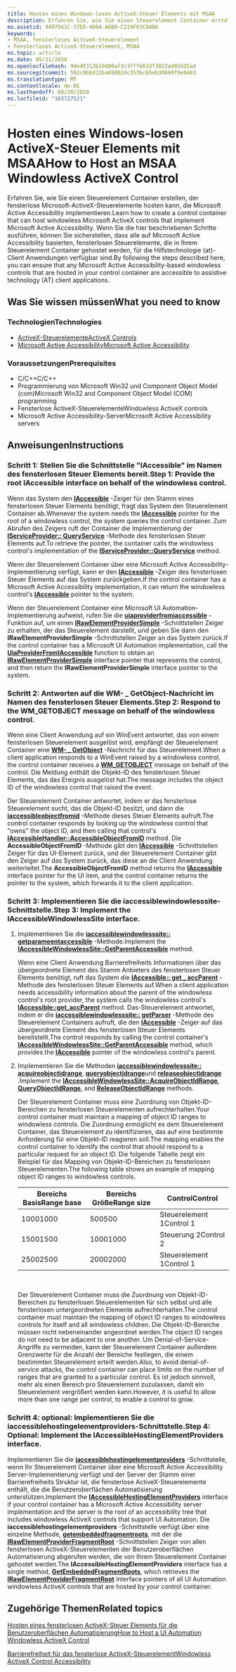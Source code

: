```yaml
---
title: Hosten eines Windows-losen ActiveX-Steuer Elements mit MSAA
description: Erfahren Sie, wie Sie einen Steuerelement Container erstellen, der fensterlose Microsoft-ActiveX-Steuerelemente hosten kann, die Microsoft Active Accessibility implementieren.
ms.assetid: 9497561C-37ED-4094-A6B0-C219F63C04B6
keywords:
- MSAA, fensterloses ActiveX-Steuerelement
- Fensterloses ActiveX-Steuerelement, MSAA
ms.topic: article
ms.date: 05/31/2018
ms.openlocfilehash: 9de45313b19490af3c3fffb633f3822ad93d25a4
ms.sourcegitcommit: 592c9bbd22ba69802dc353bcb5eb30699f9e9403
ms.translationtype: MT
ms.contentlocale: de-DE
ms.lasthandoff: 08/20/2020
ms.locfileid: "103727521"
---
```

# <a name="how-to-host-an-msaa-windowless-activex-control"></a><span data-ttu-id="86695-105">Hosten eines Windows-losen ActiveX-Steuer Elements mit MSAA</span><span class="sxs-lookup"><span data-stu-id="86695-105">How to Host an MSAA Windowless ActiveX Control</span></span>

<span data-ttu-id="86695-106">Erfahren Sie, wie Sie einen Steuerelement Container erstellen, der fensterlose Microsoft-ActiveX-Steuerelemente hosten kann, die Microsoft Active Accessibility implementieren.</span><span class="sxs-lookup"><span data-stu-id="86695-106">Learn how to create a control container that can host windowless Microsoft ActiveX controls that implement Microsoft Active Accessibility.</span></span> <span data-ttu-id="86695-107">Wenn Sie die hier beschriebenen Schritte ausführen, können Sie sicherstellen, dass alle auf Microsoft Active Accessibility basierten, fensterlosen Steuerelemente, die in Ihrem Steuerelement Container gehostet werden, für die Hilfstechnologie (at)-Client Anwendungen verfügbar sind.</span><span class="sxs-lookup"><span data-stu-id="86695-107">By following the steps described here, you can ensure that any Microsoft Active Accessibility-based windowless controls that are hosted in your control container are accessible to assistive technology (AT) client applications.</span></span>

## <a name="what-you-need-to-know"></a><span data-ttu-id="86695-108">Was Sie wissen müssen</span><span class="sxs-lookup"><span data-stu-id="86695-108">What you need to know</span></span>

### <a name="technologies"></a><span data-ttu-id="86695-109">Technologien</span><span class="sxs-lookup"><span data-stu-id="86695-109">Technologies</span></span>

-   [<span data-ttu-id="86695-110">ActiveX-Steuerelemente</span><span class="sxs-lookup"><span data-stu-id="86695-110">ActiveX Controls</span></span>](/windows/desktop/com/activex-controls)
-   [<span data-ttu-id="86695-111">Microsoft Active Accessibility</span><span class="sxs-lookup"><span data-stu-id="86695-111">Microsoft Active Accessibility</span></span>](microsoft-active-accessibility.md)

### <a name="prerequisites"></a><span data-ttu-id="86695-112">Voraussetzungen</span><span class="sxs-lookup"><span data-stu-id="86695-112">Prerequisites</span></span>

-   <span data-ttu-id="86695-113">C/C++</span><span class="sxs-lookup"><span data-stu-id="86695-113">C/C++</span></span>
-   <span data-ttu-id="86695-114">Programmierung von Microsoft Win32 und Component Object Model (com)</span><span class="sxs-lookup"><span data-stu-id="86695-114">Microsoft Win32 and Component Object Model (COM) programming</span></span>
-   <span data-ttu-id="86695-115">Fensterlose ActiveX-Steuerelemente</span><span class="sxs-lookup"><span data-stu-id="86695-115">Windowless ActiveX controls</span></span>
-   <span data-ttu-id="86695-116">Microsoft Active Accessibility-Server</span><span class="sxs-lookup"><span data-stu-id="86695-116">Microsoft Active Accessibility servers</span></span>

## <a name="instructions"></a><span data-ttu-id="86695-117">Anweisungen</span><span class="sxs-lookup"><span data-stu-id="86695-117">Instructions</span></span>

### <a name="step-1-provide-the-root-iaccessible-interface-on-behalf-of-the-windowless-control"></a><span data-ttu-id="86695-118">Schritt 1: Stellen Sie die Schnittstelle "IAccessible" im Namen des fensterlosen Steuer Elements bereit.</span><span class="sxs-lookup"><span data-stu-id="86695-118">Step 1: Provide the root IAccessible interface on behalf of the windowless control.</span></span>

<span data-ttu-id="86695-119">Wenn das System den [**IAccessible**](/windows/desktop/api/oleacc/nn-oleacc-iaccessible) -Zeiger für den Stamm eines fensterlosen Steuer Elements benötigt, fragt das System den Steuerelement Container ab.</span><span class="sxs-lookup"><span data-stu-id="86695-119">Whenever the system needs the [**IAccessible**](/windows/desktop/api/oleacc/nn-oleacc-iaccessible) pointer for the root of a windowless control, the system queries the control container.</span></span> <span data-ttu-id="86695-120">Zum Abrufen des Zeigers ruft der Container die Implementierung der [**IServiceProvider:: QueryService**](/previous-versions/windows/internet-explorer/ie-developer/platform-apis/cc678966(v=vs.85)) -Methode des fensterlosen Steuer Elements auf.</span><span class="sxs-lookup"><span data-stu-id="86695-120">To retrieve the pointer, the container calls the windowless control's implementation of the [**IServiceProvider::QueryService**](/previous-versions/windows/internet-explorer/ie-developer/platform-apis/cc678966(v=vs.85)) method.</span></span>

<span data-ttu-id="86695-121">Wenn der Steuerelement Container über eine Microsoft Active Accessibility-Implementierung verfügt, kann er den [**IAccessible**](/windows/desktop/api/oleacc/nn-oleacc-iaccessible) -Zeiger des fensterlosen Steuer Elements auf das System zurückgeben.</span><span class="sxs-lookup"><span data-stu-id="86695-121">If the control container has a Microsoft Active Accessibility implementation, it can return the windowless control's [**IAccessible**](/windows/desktop/api/oleacc/nn-oleacc-iaccessible) pointer to the system.</span></span>

<span data-ttu-id="86695-122">Wenn der Steuerelement Container eine Microsoft UI Automation-Implementierung aufweist, rufen Sie die [**uiaproviderfromiaccessible**](/windows/desktop/api/UIAutomationCoreApi/nf-uiautomationcoreapi-uiaproviderfromiaccessible) -Funktion auf, um einen [**IRawElementProviderSimple**](/windows/desktop/api/UIAutomationCore/nn-uiautomationcore-irawelementprovidersimple) -Schnittstellen Zeiger zu erhalten, der das Steuerelement darstellt, und geben Sie dann den **IRawElementProviderSimple** -Schnittstellen Zeiger an das System zurück.</span><span class="sxs-lookup"><span data-stu-id="86695-122">If the control container has a Microsoft UI Automation implementation, call the [**UiaProviderFromIAccessible**](/windows/desktop/api/UIAutomationCoreApi/nf-uiautomationcoreapi-uiaproviderfromiaccessible) function to obtain an [**IRawElementProviderSimple**](/windows/desktop/api/UIAutomationCore/nn-uiautomationcore-irawelementprovidersimple) interface pointer that represents the control, and then return the **IRawElementProviderSimple** interface pointer to the system.</span></span>

### <a name="step-2-respond-to-the-wm_getobject-message-on-behalf-of-the-windowless-control"></a><span data-ttu-id="86695-123">Schritt 2: Antworten auf die WM- \_ GetObject-Nachricht im Namen des fensterlosen Steuer Elements.</span><span class="sxs-lookup"><span data-stu-id="86695-123">Step 2: Respond to the WM\_GETOBJECT message on behalf of the windowless control.</span></span>

<span data-ttu-id="86695-124">Wenn eine Client Anwendung auf ein WinEvent antwortet, das von einem fensterlosen Steuerelement ausgelöst wird, empfängt der Steuerelement Container eine [**WM- \_ GetObject**](wm-getobject.md) -Nachricht für das Steuerelement.</span><span class="sxs-lookup"><span data-stu-id="86695-124">When a client application responds to a WinEvent raised by a windowless control, the control container receives a [**WM\_GETOBJECT**](wm-getobject.md) message on behalf of the control.</span></span> <span data-ttu-id="86695-125">Die Meldung enthält die Objekt-ID des fensterlosen Steuer Elements, das das Ereignis ausgelöst hat.</span><span class="sxs-lookup"><span data-stu-id="86695-125">The message includes the object ID of the windowless control that raised the event.</span></span>

<span data-ttu-id="86695-126">Der Steuerelement Container antwortet, indem er das fensterlose Steuerelement sucht, das die Objekt-ID besitzt, und dann die [**iaccessibleobjectfromid**](/windows/desktop/api/Oleacc/nf-oleacc-iaccessiblehandler-accessibleobjectfromid) -Methode dieses Steuer Elements aufruft.</span><span class="sxs-lookup"><span data-stu-id="86695-126">The control container responds by looking up the windowless control that "owns" the object ID, and then calling that control's [**IAccessibleHandler::AccessibleObjectFromID**](/windows/desktop/api/Oleacc/nf-oleacc-iaccessiblehandler-accessibleobjectfromid) method.</span></span> <span data-ttu-id="86695-127">Die **AccessibleObjectFromID** -Methode gibt den [**IAccessible**](/windows/desktop/api/oleacc/nn-oleacc-iaccessible) -Schnittstellen Zeiger für das UI-Element zurück, und der Steuerelement Container gibt den Zeiger auf das System zurück, das diese an die Client Anwendung weiterleitet.</span><span class="sxs-lookup"><span data-stu-id="86695-127">The **AccessibleObjectFromID** method returns the [**IAccessible**](/windows/desktop/api/oleacc/nn-oleacc-iaccessible) interface pointer for the UI item, and the control container returns the pointer to the system, which forwards it to the client application.</span></span>

### <a name="step-3-implement-the-iaccessiblewindowlesssite-interface"></a><span data-ttu-id="86695-128">Schritt 3: Implementieren Sie die iaccessiblewindowlesssite-Schnittstelle.</span><span class="sxs-lookup"><span data-stu-id="86695-128">Step 3: Implement the IAccessibleWindowlessSite interface.</span></span>

1.  <span data-ttu-id="86695-129">Implementieren Sie die [**iaccessiblewindowlesssite:: getparameentaccessible**](/windows/desktop/api/oleacc/nf-oleacc-iaccessiblewindowlesssite-getparentaccessible) -Methode.</span><span class="sxs-lookup"><span data-stu-id="86695-129">Implement the [**IAccessibleWindowlessSite::GetParentAccessible**](/windows/desktop/api/oleacc/nf-oleacc-iaccessiblewindowlesssite-getparentaccessible) method.</span></span>

    <span data-ttu-id="86695-130">Wenn eine Client Anwendung Barrierefreiheits Informationen über das übergeordnete Element des Stamm Anbieters des fensterlosen Steuer Elements benötigt, ruft das System die [**IAccessible:: get \_ accParent**](/windows/desktop/api/Oleacc/nf-oleacc-iaccessible-get_accparent) -Methode des fensterlosen Steuer Elements auf.</span><span class="sxs-lookup"><span data-stu-id="86695-130">When a client application needs accessibility information about the parent of the windowless control's root provider, the system calls the windowless control's [**IAccessible::get\_accParent**](/windows/desktop/api/Oleacc/nf-oleacc-iaccessible-get_accparent) method.</span></span> <span data-ttu-id="86695-131">Das-Steuerelement antwortet, indem er die [**iaccessiblewindowlesssite:: getParser**](/windows/desktop/api/oleacc/nf-oleacc-iaccessiblewindowlesssite-getparentaccessible) -Methode des Steuerelement Containers aufruft, die den [**IAccessible**](/windows/desktop/api/oleacc/nn-oleacc-iaccessible) -Zeiger auf das übergeordnete Element des fensterlosen Steuer Elements bereitstellt.</span><span class="sxs-lookup"><span data-stu-id="86695-131">The control responds by calling the control container's [**IAccessibleWindowlessSite::GetParentAccessible**](/windows/desktop/api/oleacc/nf-oleacc-iaccessiblewindowlesssite-getparentaccessible) method, which provides the [**IAccessible**](/windows/desktop/api/oleacc/nn-oleacc-iaccessible) pointer of the windowless control's parent.</span></span>

2.  <span data-ttu-id="86695-132">Implementieren Sie die Methoden [**iaccessiblewindowlesssite:: acquireobjectidrange**](/windows/desktop/api/oleacc/nf-oleacc-iaccessiblewindowlesssite-acquireobjectidrange), [**queryobjectidrange**](/windows/desktop/api/oleacc/nf-oleacc-iaccessiblewindowlesssite-queryobjectidranges)und [**releaseobjectidrange**](/windows/desktop/api/oleacc/nf-oleacc-iaccessiblewindowlesssite-releaseobjectidrange) .</span><span class="sxs-lookup"><span data-stu-id="86695-132">Implement the [**IAccessibleWindowlessSite::AcquireObjectIdRange**](/windows/desktop/api/oleacc/nf-oleacc-iaccessiblewindowlesssite-acquireobjectidrange), [**QueryObjectIdRange**](/windows/desktop/api/oleacc/nf-oleacc-iaccessiblewindowlesssite-queryobjectidranges), and [**ReleaseObjectIdRange**](/windows/desktop/api/oleacc/nf-oleacc-iaccessiblewindowlesssite-releaseobjectidrange) methods.</span></span>

    <span data-ttu-id="86695-133">Der Steuerelement Container muss eine Zuordnung von Objekt-ID-Bereichen zu fensterlosen Steuerelementen aufrechterhalten.</span><span class="sxs-lookup"><span data-stu-id="86695-133">Your control container must maintain a mapping of object ID ranges to windowless controls.</span></span> <span data-ttu-id="86695-134">Die Zuordnung ermöglicht es dem Steuerelement Container, das Steuerelement zu identifizieren, das auf eine bestimmte Anforderung für eine Objekt-ID reagieren soll.</span><span class="sxs-lookup"><span data-stu-id="86695-134">The mapping enables the control container to identify the control that should respond to a particular request for an object ID.</span></span> <span data-ttu-id="86695-135">Die folgende Tabelle zeigt ein Beispiel für das Mapping von Objekt-ID-Bereichen zu fensterlosen Steuerelementen.</span><span class="sxs-lookup"><span data-stu-id="86695-135">The following table shows an example of mapping object ID ranges to windowless controls.</span></span>

    

    | <span data-ttu-id="86695-136">Bereichs Basis</span><span class="sxs-lookup"><span data-stu-id="86695-136">Range base</span></span> | <span data-ttu-id="86695-137">Bereichs Größe</span><span class="sxs-lookup"><span data-stu-id="86695-137">Range size</span></span> | <span data-ttu-id="86695-138">Control</span><span class="sxs-lookup"><span data-stu-id="86695-138">Control</span></span>   |
    |------------|------------|-----------|
    | <span data-ttu-id="86695-139">1000</span><span class="sxs-lookup"><span data-stu-id="86695-139">1000</span></span>       | <span data-ttu-id="86695-140">500</span><span class="sxs-lookup"><span data-stu-id="86695-140">500</span></span>        | <span data-ttu-id="86695-141">Steuerelement 1</span><span class="sxs-lookup"><span data-stu-id="86695-141">Control 1</span></span> |
    | <span data-ttu-id="86695-142">1500</span><span class="sxs-lookup"><span data-stu-id="86695-142">1500</span></span>       | <span data-ttu-id="86695-143">1000</span><span class="sxs-lookup"><span data-stu-id="86695-143">1000</span></span>       | <span data-ttu-id="86695-144">Steuerung 2</span><span class="sxs-lookup"><span data-stu-id="86695-144">Control 2</span></span> |
    | <span data-ttu-id="86695-145">2500</span><span class="sxs-lookup"><span data-stu-id="86695-145">2500</span></span>       | <span data-ttu-id="86695-146">2000</span><span class="sxs-lookup"><span data-stu-id="86695-146">2000</span></span>       | <span data-ttu-id="86695-147">Steuerelement 1</span><span class="sxs-lookup"><span data-stu-id="86695-147">Control 1</span></span> |

    

     

    <span data-ttu-id="86695-148">Der Steuerelement Container muss die Zuordnung von Objekt-ID-Bereichen zu fensterlosen Steuerelementen für sich selbst und alle fensterlosen untergeordneten Elemente aufrechterhalten.</span><span class="sxs-lookup"><span data-stu-id="86695-148">The control container must maintain the mapping of object ID ranges to windowless controls for itself and all windowless children.</span></span> <span data-ttu-id="86695-149">Die Objekt-ID-Bereiche müssen nicht nebeneinander angeordnet werden.</span><span class="sxs-lookup"><span data-stu-id="86695-149">The object ID ranges do not need to be adjacent to one another.</span></span> <span data-ttu-id="86695-150">Um Denial-of-Service-Angriffe zu vermeiden, kann der Steuerelement Container außerdem Grenzwerte für die Anzahl der Bereiche festlegen, die einem bestimmten Steuerelement erteilt werden.</span><span class="sxs-lookup"><span data-stu-id="86695-150">Also, to avoid denial-of-service attacks, the control container can place limits on the number of ranges that are granted to a particular control.</span></span> <span data-ttu-id="86695-151">Es ist jedoch sinnvoll, mehr als einen Bereich pro Steuerelement zuzulassen, damit ein Steuerelement vergrößert werden kann.</span><span class="sxs-lookup"><span data-stu-id="86695-151">However, it is useful to allow more than one range per control, to enable a control to grow.</span></span>

### <a name="step-4-optional-implement-the-iaccessiblehostingelementproviders-interface"></a><span data-ttu-id="86695-152">Schritt 4: optional: Implementieren Sie die iaccessiblehostingelementproviders-Schnittstelle.</span><span class="sxs-lookup"><span data-stu-id="86695-152">Step 4: Optional: Implement the IAccessibleHostingElementProviders interface.</span></span>

<span data-ttu-id="86695-153">Implementieren Sie die [**iaccessiblehostingelementproviders**](/windows/desktop/api/UIAutomationCore/nn-uiautomationcore-iaccessiblehostingelementproviders) -Schnittstelle, wenn Ihr Steuerelement Container über eine Microsoft Active Accessibility Server-Implementierung verfügt und der Server der Stamm einer Barrierefreiheits Struktur ist, die fensterlose ActiveX-Steuerelemente enthält, die die Benutzeroberflächen Automatisierung unterstützen.</span><span class="sxs-lookup"><span data-stu-id="86695-153">Implement the [**IAccessibleHostingElementProviders**](/windows/desktop/api/UIAutomationCore/nn-uiautomationcore-iaccessiblehostingelementproviders) interface if your control container has a Microsoft Active Accessibility server implementation and the server is the root of an accessibility tree that includes windowless ActiveX controls that support UI Automation.</span></span> <span data-ttu-id="86695-154">Die **iaccessiblehostingelementproviders** -Schnittstelle verfügt über eine einzelne Methode, [**getembeddedfragmentroots**](/windows/desktop/api/UIAutomationCore/nf-uiautomationcore-irawelementproviderfragment-getembeddedfragmentroots), mit der die [**IRawElementProviderFragmentRoot**](/windows/desktop/api/UIAutomationCore/nn-uiautomationcore-irawelementproviderfragmentroot) -Schnittstellen Zeiger von allen fensterlosen ActiveX-Steuerelementen der Benutzeroberflächen Automatisierung abgerufen werden, die von Ihrem Steuerelement Container gehostet werden.</span><span class="sxs-lookup"><span data-stu-id="86695-154">The **IAccessibleHostingElementProviders** interface has a single method, [**GetEmbeddedFragmentRoots**](/windows/desktop/api/UIAutomationCore/nf-uiautomationcore-irawelementproviderfragment-getembeddedfragmentroots), which retrieves the [**IRawElementProviderFragmentRoot**](/windows/desktop/api/UIAutomationCore/nn-uiautomationcore-irawelementproviderfragmentroot) interface pointers of all UI Automation windowless ActiveX controls that are hosted by your control container.</span></span>

## <a name="related-topics"></a><span data-ttu-id="86695-155">Zugehörige Themen</span><span class="sxs-lookup"><span data-stu-id="86695-155">Related topics</span></span>

<dl> <dt>

[<span data-ttu-id="86695-156">Hosten eines fensterlosen ActiveX-Steuer Elements für die Benutzeroberflächen Automatisierung</span><span class="sxs-lookup"><span data-stu-id="86695-156">How to Host a UI Automation Windowless ActiveX Control</span></span>](host-a-ui-automation-windowless-activex-control.md)
</dt> <dt>

[<span data-ttu-id="86695-157">Barrierefreiheit für das fensterlose ActiveX-Steuerelement</span><span class="sxs-lookup"><span data-stu-id="86695-157">Windowless ActiveX Control Accessibility</span></span>](windowless-activex-control-accessibility.md)
</dt> </dl>

 

 
